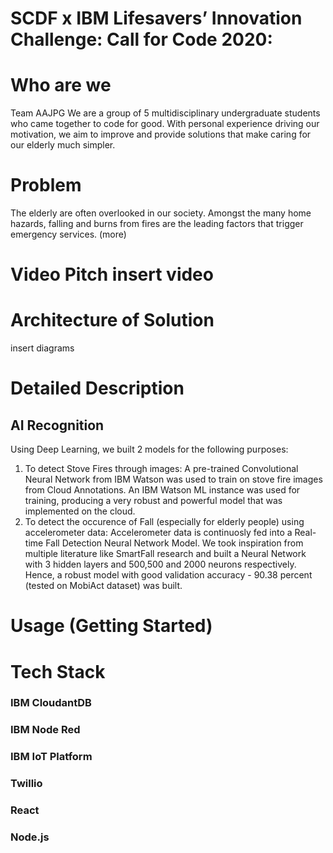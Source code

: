 # SCDF x IBM Lifesavers’ Innovation Challenge: Call for Code 2020:

# Who are we 
Team AAJPG We are a group of 5 multidisciplinary undergraduate students who came together to code for good. With personal experience driving our motivation, we aim to improve and provide solutions that make caring for our elderly much simpler.

# Problem
The elderly are often overlooked in our society. Amongst the many home hazards, falling and burns from fires are the leading factors that trigger emergency services. (more)  

# Video Pitch insert video  

# Architecture of Solution 
insert diagrams

# Detailed Description
## AI Recognition
Using Deep Learning, we built 2 models for the following purposes:
1. To detect Stove Fires through images:
   A pre-trained Convolutional Neural Network from IBM Watson was used to train on stove fire images from Cloud Annotations. An IBM        Watson ML instance was used for training, producing a very robust and powerful model that was implemented on the cloud.
2. To detect the occurence of Fall (especially for elderly people) using accelerometer data:
   Accelerometer data is continuosly fed into a Real-time Fall Detection Neural Network Model. We took inspiration from multiple            literature like SmartFall research and built a Neural Network with 3 hidden layers and 500,500 and 2000 neurons respectively. Hence, 
   a robust model with good validation accuracy - 90.38 percent (tested on MobiAct dataset) was built.
# Usage (Getting Started)

# Tech Stack 
### IBM CloudantDB
### IBM Node Red 
### IBM IoT Platform 
### Twillio
### React
### Node.js
